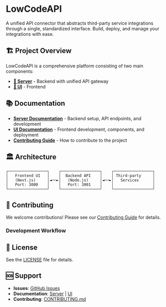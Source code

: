 # LowCodeAPI

A unified API connector that abstracts third-party service integrations through a single, standardized interface. Build, deploy, and manage your integrations with ease.

## 🏗️ Project Overview

LowCodeAPI is a comprehensive platform consisting of two main components:

- **[🚀 Server](./server/README.md)** - Backend with unified API gateway
- **[🎨 UI](./ui/README.md)** - Frontend

## 📚 Documentation

- **[Server Documentation](./server/README.md)** - Backend setup, API endpoints, and development
- **[UI Documentation](./ui/README.md)** - Frontend development, components, and deployment
- **[Contributing Guide](./CONTRIBUTING.md)** - How to contribute to the project

## 🏛️ Architecture

```
┌─────────────────┐    ┌─────────────────┐    ┌─────────────────┐
│   Frontend UI   │    │  Backend API    │    │ Third-party     │
│   (Next.js)     │◄──►│   (Node.js)     │◄──►│   Services      │
│   Port: 3000    │    │   Port: 3001    │    │                 │
└─────────────────┘    └─────────────────┘    └─────────────────┘
```

## 🤝 Contributing

We welcome contributions! Please see our [Contributing Guide](./CONTRIBUTING.md) for details.

### Development Workflow


## 📄 License

See the [LICENSE](./LICENSE) file for details.

## 🆘 Support

- **Issues**: [GitHub Issues](https://github.com/your-repo/lowcodeapi/issues)
- **Documentation**: [Server](./server/README.md) | [UI](./ui/README.md)
- **Contributing**: [CONTRIBUTING.md](./CONTRIBUTING.md)
